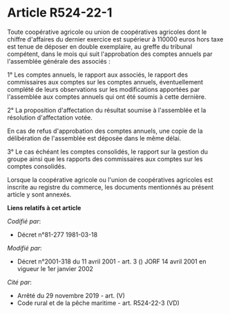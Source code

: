 # Article R524-22-1

Toute coopérative agricole ou union de coopératives agricoles dont le chiffre d'affaires du dernier exercice est supérieur à
110000 euros hors taxe est tenue de déposer en double exemplaire, au greffe du tribunal compétent, dans le mois qui suit
l'approbation des comptes annuels par l'assemblée générale des associés :

1° Les comptes annuels, le rapport aux associés, le rapport des commissaires aux comptes sur les comptes annuels,
éventuellement complété de leurs observations sur les modifications apportées par l'assemblée aux comptes annuels qui ont été
soumis à cette dernière.

2° La proposition d'affectation du résultat soumise à l'assemblée et la résolution d'affectation votée.

En cas de refus d'approbation des comptes annuels, une copie de la délibération de l'assemblée est déposée dans le même
délai.

3° Le cas échéant les comptes consolidés, le rapport sur la gestion du groupe ainsi que les rapports des commissaires aux
comptes sur les comptes consolidés.

Lorsque la coopérative agricole ou l'union de coopératives agricoles est inscrite au registre du commerce, les documents
mentionnés au présent article y sont annexés.

**Liens relatifs à cet article**

_Codifié par_:

  - Décret n°81-277 1981-03-18

_Modifié par_:

  - Décret n°2001-318 du 11 avril 2001 - art. 3 () JORF 14 avril 2001 en vigueur le 1er janvier 2002

_Cité par_:

  - Arrêté du 29 novembre 2019 - art. (V)
  - Code rural et de la pêche maritime - art. R524-22-3 (VD)
